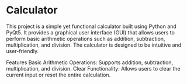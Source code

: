 # Calculator

This project is a simple yet functional calculator built using Python and PyQt5. It provides a graphical user interface (GUI) that allows users to perform basic arithmetic operations such as addition, subtraction, multiplication, and division. The calculator is designed to be intuitive and user-friendly.

Features
Basic Arithmetic Operations: Supports addition, subtraction, multiplication, and division.
Clear Functionality: Allows users to clear the current input or reset the entire calculation.
